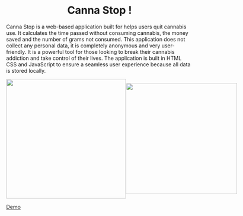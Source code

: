 <h1 align="center">Canna Stop !</h1>

Canna Stop is a web-based application built for helps users quit cannabis use. It calculates the time passed without consuming cannabis, the money saved and the number of grams not consumed. This application does not collect any personal data, it is completely anonymous and very user-friendly. It is a powerful tool for those looking to break their cannabis addiction and take control of their lives. The application is built in HTML CSS and JavaScript to ensure a seamless user experience because all data is stored locally.

<div style="display:flex; justify-content: space-between; align-items:center">
<img width="323" src="https://i.postimg.cc/zGcZV5x6/ac-removebg-preview.png">
<img width="300" src="https://i.postimg.cc/RF0M2Gbx/set-removebg-preview.png">
</div>

[Demo](http://cannastop.alwaysdata.net)

